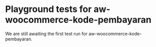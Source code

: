 # Playground tests for aw-woocommerce-kode-pembayaran
We are still awaiting the first test run for aw-woocommerce-kode-pembayaran.
